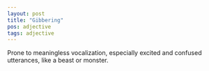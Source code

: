 ```yaml
---
layout: post
title: "Gibbering"
pos: adjective
tags: adjective
---
```

Prone to meaningless vocalization, especially excited and confused utterances, like a beast or monster.
